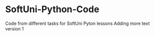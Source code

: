 # SoftUni-Python-Code
Code from different tasks for SoftUni Pyton lessons
Adding more text
version 1
